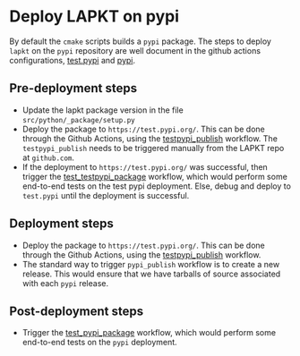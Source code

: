 # Deploy LAPKT on pypi 

By default the `cmake` scripts builds a `pypi` package. The steps to deploy `lapkt` on the `pypi` repository are well document in the github actions configurations, [test.pypi](../.github/workflows/testpypi_publish.yml) and [pypi](../.github/workflows/pypi_publish.yml).

## Pre-deployment steps

 - Update the lapkt package version in the file `src/python/_package/setup.py`
 - Deploy the package to `https://test.pypi.org/`. This can be done through the Github Actions, using the [testpypi_publish](../.github/workflows/testpypi_publish.yml) workflow. The `testpypi_publish` needs to be triggered manually from the LAPKT repo at `github.com`.
 - If the deployment to `https://test.pypi.org/` was successful, then trigger the [test_testpypi_package](../.github/workflows/test_testpypi_package.yml) workflow, which would perform some end-to-end tests on the test pypi deployment. Else, debug and deploy to `test.pypi` until the deployment is successful.

## Deployment steps

 - Deploy the package to `https://test.pypi.org/`. This can be done through the Github Actions, using the [testpypi_publish](../.github/workflows/testpypi_publish.yml) workflow. 
 - The standard way to trigger `pypi_publish` workflow is to create a new release. This would ensure that we have tarballs of source associated with each `pypi` release.

## Post-deployment steps

 - Trigger the [test_pypi_package](../.github/workflows/test_pypi_package.yml) workflow, which would perform some end-to-end tests on the `pypi` deployment.
